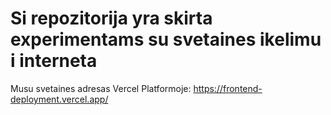 # Si repozitorija yra skirta experimentams su svetaines ikelimu i interneta

Musu svetaines adresas Vercel Platformoje:
https://frontend-deployment.vercel.app/
